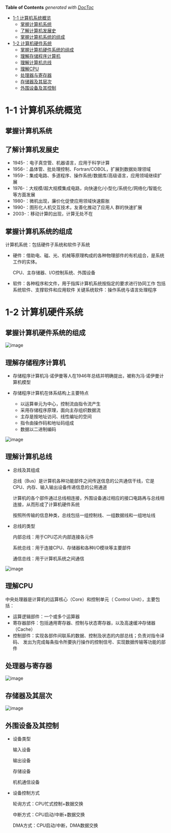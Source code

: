<!-- START doctoc generated TOC please keep comment here to allow auto update -->
<!-- DON'T EDIT THIS SECTION, INSTEAD RE-RUN doctoc TO UPDATE -->
**Table of Contents**  *generated with [DocToc](https://github.com/thlorenz/doctoc)*

- [1-1 计算机系统概览](#1-1-%E8%AE%A1%E7%AE%97%E6%9C%BA%E7%B3%BB%E7%BB%9F%E6%A6%82%E8%A7%88)
  - [掌握计算机系统](#%E6%8E%8C%E6%8F%A1%E8%AE%A1%E7%AE%97%E6%9C%BA%E7%B3%BB%E7%BB%9F)
  - [了解计算机发展史](#%E4%BA%86%E8%A7%A3%E8%AE%A1%E7%AE%97%E6%9C%BA%E5%8F%91%E5%B1%95%E5%8F%B2)
  - [掌握计算机系统的组成](#%E6%8E%8C%E6%8F%A1%E8%AE%A1%E7%AE%97%E6%9C%BA%E7%B3%BB%E7%BB%9F%E7%9A%84%E7%BB%84%E6%88%90)
- [1-2 计算机硬件系统](#1-2-%E8%AE%A1%E7%AE%97%E6%9C%BA%E7%A1%AC%E4%BB%B6%E7%B3%BB%E7%BB%9F)
  - [掌握计算机硬件系统的组成](#%E6%8E%8C%E6%8F%A1%E8%AE%A1%E7%AE%97%E6%9C%BA%E7%A1%AC%E4%BB%B6%E7%B3%BB%E7%BB%9F%E7%9A%84%E7%BB%84%E6%88%90)
  - [理解存储程序计算机](#%E7%90%86%E8%A7%A3%E5%AD%98%E5%82%A8%E7%A8%8B%E5%BA%8F%E8%AE%A1%E7%AE%97%E6%9C%BA)
  - [理解计算机总线](#%E7%90%86%E8%A7%A3%E8%AE%A1%E7%AE%97%E6%9C%BA%E6%80%BB%E7%BA%BF)
  - [理解CPU](#%E7%90%86%E8%A7%A3cpu)
  - [处理器与寄存器](#%E5%A4%84%E7%90%86%E5%99%A8%E4%B8%8E%E5%AF%84%E5%AD%98%E5%99%A8)
  - [存储器及其层次](#%E5%AD%98%E5%82%A8%E5%99%A8%E5%8F%8A%E5%85%B6%E5%B1%82%E6%AC%A1)
  - [外围设备及其控制](#%E5%A4%96%E5%9B%B4%E8%AE%BE%E5%A4%87%E5%8F%8A%E5%85%B6%E6%8E%A7%E5%88%B6)

<!-- END doctoc generated TOC please keep comment here to allow auto update -->


# 1-1 计算机系统概览
## 掌握计算机系统
## 了解计算机发展史
- 1945-：电子真空管、机器语言，应用于科学计算 
- 1956-：晶体管、批处理控制、Fortran/COBOL，扩展到数据处理领域 
- 1959-：集成电路、多道程序、操作系统/数据库/高级语言，应用领域继续扩展 
- 1976-：大规模/超大规模集成电路，向快速化/小型化/系统化/网络化/智能化等方面发展 
- 1980-：微机出现，廉价化促使应用领域快速膨胀 
- 1990-：图形化人机交互技术，友善化推动了应用人 群的快速扩展 
- 2003-：移动计算的出现，计算无处不在
## 掌握计算机系统的组成
计算机系统：包括硬件子系统和软件子系统
- 硬件：借助电、磁、光、机械等原理构成的各种物理部件的有机组合，是系统工作的实体。
  
  CPU、主存储器、I/O控制系统、外围设备
  
- 软件：各种程序和文件，用于指挥计算机系统按指定的要求进行协同工作
    包括系统软件、支撑软件和应用软件
    关键系统软件：操作系统与语言处理程序
    
# 1-2 计算机硬件系统
## 掌握计算机硬件系统的组成
![image](https://user-images.githubusercontent.com/34932312/69347404-5d290180-0caf-11ea-9653-3c8207aab6d8.png)

## 理解存储程序计算机
- 存储程序计算机冯·诺伊曼等人在1946年总结并明确提出，被称为冯·诺伊曼计算机模型 

- 存储程序计算机在体系结构上主要特点 
    - 以运算单元为中心，控制流由指令流产生 
    - 采用存储程序原理，面向主存组织数据流 
    - 主存是按地址访问、线性编址的空间 
    - 指令由操作码和地址码组成 
    - 数据以二进制编码
   
![image](https://user-images.githubusercontent.com/34932312/69347622-c7da3d00-0caf-11ea-942d-86eaeddd4e36.png)

## 理解计算机总线
- 总线及其组成
    
    总线（Bus）是计算机各种功能部件之间传送信息的公共通信干线，它是CPU、内存、输入输出设备传递信息的公用通道
     
    计算机的各个部件通过总线相连接，外围设备通过相应的接口电路再与总线相连接，从而形成了计算机硬件系统 
    
    按照所传输的信息种类，总线包括一组控制线、一组数据线和一组地址线
- 总线的类型
    
    内部总线：用于CPU芯片内部连接各元件
    
    系统总线：用于连接CPU、存储器和各种I/O模块等主要部件
    
    通信总线：用于计算机系统之间通信
    
![image](https://user-images.githubusercontent.com/34932312/69348142-a75eb280-0cb0-11ea-9042-7d449a889000.png)

## 理解CPU
中央处理器是计算机的运算核心（Core）和控制单元（ Control Unit），主要包括：
- 运算逻辑部件：一个或多个运算器 
- 寄存器部件：包括通用寄存器、控制与状态寄存器，以及高速缓冲存储器（Cache） 
- 控制部件：实现各部件间联系的数据、控制及状态的内部总线；负责对指令译码、 发出为完成每条指令所要执行操作的控制信号、实现数据传输等功能的部件

## 处理器与寄存器

![image](https://user-images.githubusercontent.com/34932312/69348518-471c4080-0cb1-11ea-859e-09595f2642b4.png)

## 存储器及其层次

![image](https://user-images.githubusercontent.com/34932312/69348603-6a46f000-0cb1-11ea-9cf2-60999eb19d8a.png)

## 外围设备及其控制
- 设备类型 
  
  输入设备 
 
  输出设备 
  
  存储设备 
 
  机机通信设备
  
- 设备控制方式
 
  轮询方式：CPU忙式控制+数据交换 

  中断方式：CPU启动/中断+数据交换 
    
  DMA方式：CPU启动/中断，DMA数据交换

